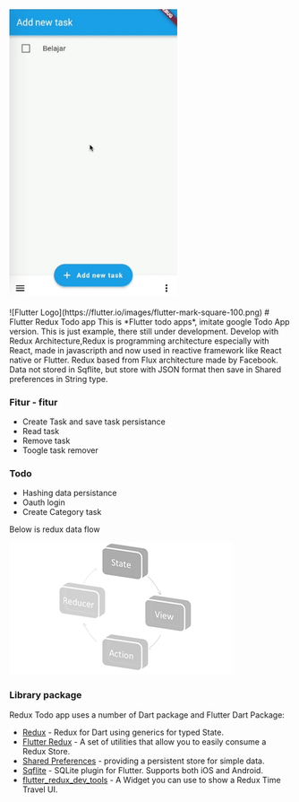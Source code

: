 
<img src="https://github.com/Leviaran/TaskTodoRedux/blob/master/img/todo.gif" alt="gif" width="300px"/>
</br>
</br>
![Flutter Logo](https://flutter.io/images/flutter-mark-square-100.png)
# Flutter Redux Todo app
This is *Flutter todo apps*, imitate google Todo App version. This is just example, there still under development. Develop with Redux Architecture,Redux is programming architecture especially with React, made in javascripth and now used in reactive framework like React native or Flutter. Redux based from Flux architecture made by Facebook. Data not stored in Sqflite, but store with JSON format then save in Shared preferences in String type. 

### **Fitur - fitur**
* Create Task and save task persistance
* Read task 
* Remove task
* Toogle task remover

### **Todo**
* Hashing data persistance
* Oauth login
* Create Category task

Below is redux data flow

<img src="https://github.com/Leviaran/TaskTodoRedux/blob/master/img/Flow.png" alt="drawing" width="400px"/>

### Library package

Redux Todo app uses a number of Dart package and Flutter Dart Package:

* [Redux](https://pub.dartlang.org/packages/redux) - Redux for Dart using generics for typed State. 
* [Flutter Redux](https://pub.dartlang.org/packages/flutter_redux) - A set of utilities that allow you to easily consume a Redux Store.
* [Shared Preferences](https://pub.dartlang.org/packages/shared_preferences) - providing a persistent store for simple data.
* [Sqflite](https://pub.dartlang.org/packages/sqflite) - SQLite plugin for Flutter. Supports both iOS and Android.
* [flutter_redux_dev_tools](https://pub.dartlang.org/packages/flutter_redux_dev_tools) - A Widget you can use to show a Redux Time Travel UI.
